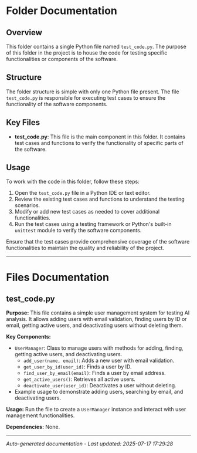 # Folder Documentation

## Overview
This folder contains a single Python file named `test_code.py`. The purpose of this folder in the project is to house the code for testing specific functionalities or components of the software.

## Structure
The folder structure is simple with only one Python file present. The file `test_code.py` is responsible for executing test cases to ensure the functionality of the software components.

## Key Files
- **test_code.py**: This file is the main component in this folder. It contains test cases and functions to verify the functionality of specific parts of the software.

## Usage
To work with the code in this folder, follow these steps:
1. Open the `test_code.py` file in a Python IDE or text editor.
2. Review the existing test cases and functions to understand the testing scenarios.
3. Modify or add new test cases as needed to cover additional functionalities.
4. Run the test cases using a testing framework or Python's built-in `unittest` module to verify the software components.

Ensure that the test cases provide comprehensive coverage of the software functionalities to maintain the quality and reliability of the project.

---

# Files Documentation

## test_code.py

**Purpose:** This file contains a simple user management system for testing AI analysis. It allows adding users with email validation, finding users by ID or email, getting active users, and deactivating users without deleting them.

**Key Components:**
- `UserManager`: Class to manage users with methods for adding, finding, getting active users, and deactivating users.
  - `add_user(name, email)`: Adds a new user with email validation.
  - `get_user_by_id(user_id)`: Finds a user by ID.
  - `find_user_by_email(email)`: Finds a user by email address.
  - `get_active_users()`: Retrieves all active users.
  - `deactivate_user(user_id)`: Deactivates a user without deleting.
- Example usage to demonstrate adding users, searching by email, and deactivating users.

**Usage:** Run the file to create a `UserManager` instance and interact with user management functionalities.

**Dependencies:** None.

---
*Auto-generated documentation - Last updated: 2025-07-17 17:29:28*
